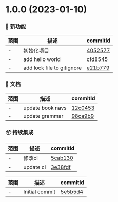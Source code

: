 # 1.0.0 (2023-01-10)

### 🌟 新功能
范围|描述|commitId
--|--|--
 - | 初始化项目 | [4052577](https://github.com/dengBox/studay-rust/commit/4052577)
 - | add hello world | [cfd8545](https://github.com/dengBox/studay-rust/commit/cfd8545)
 - | add lock file to gitignore | [e21b779](https://github.com/dengBox/studay-rust/commit/e21b779)


### 📝 文档
范围|描述|commitId
--|--|--
 - | update book navs | [12c0453](https://github.com/dengBox/studay-rust/commit/12c0453)
 - | update grammar | [98ca9b9](https://github.com/dengBox/studay-rust/commit/98ca9b9)


### 📦 持续集成
范围|描述|commitId
--|--|--
 - | 修改ci | [5cab130](https://github.com/dengBox/studay-rust/commit/5cab130)
 - | update ci | [3e38fdf](https://github.com/dengBox/studay-rust/commit/3e38fdf)


范围|描述|commitId
--|--|--
 - | Initial commit | [5e5b5d4](https://github.com/dengBox/studay-rust/commit/5e5b5d4)

